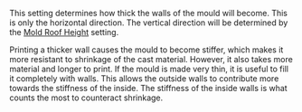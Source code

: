 This setting determines how thick the walls of the mould will become. This is only the horizontal direction. The vertical direction will be determined by the [Mold Roof Height](mold_roof_height) setting.

Printing a thicker wall causes the mould to become stiffer, which makes it more resistant to shrinkage of the cast material. However, it also takes more material and longer to print. If the mould is made very thin, it is useful to fill it completely with walls. This allows the outside walls to contribute more towards the stiffness of the inside. The stiffness of the inside walls is what counts the most to counteract shrinkage.